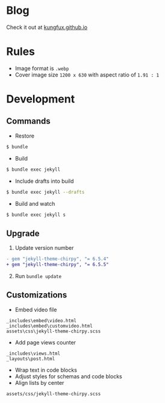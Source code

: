 # Blog
Check it out at [kungfux.github.io](https://kungfux.github.io)

# Rules
- Image format is `.webp`
- Cover image size `1200 x 630` with aspect ratio of `1.91 : 1`

# Development
## Commands
- Restore
```bash
$ bundle
```

- Build
```bash
$ bundle exec jekyll
```

- Include drafts into build
```bash
$ bundle exec jekyll --drafts
```

- Build and watch
```bash
$ bundle exec jekyll s
```

## Upgrade
1. Update version number
```diff
- gem "jekyll-theme-chirpy", "= 6.5.4"
+ gem "jekyll-theme-chirpy", "= 6.5.5"
```

2. Run `bundle update`

## Customizations

- Embed video file
```
_includes\embed\video.html
_includes\embed\customvideo.html
assets\css\jekyll-theme-chirpy.scss
```

- Add page views counter
```
_includes\views.html
_layouts\post.html
```

- Wrap text in code blocks
- Adjust styles for schemas and code blocks
- Align lists by center
```
assets/css/jekyll-theme-chirpy.scss
```